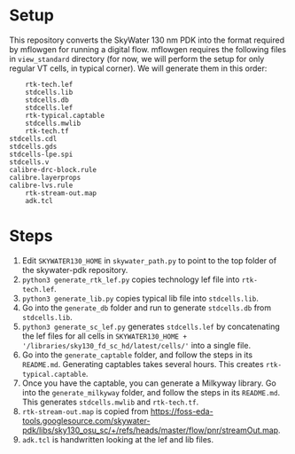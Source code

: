 # Setup

This repository converts the SkyWater 130 nm PDK into the format required by mflowgen for running a digital flow. mflowgen requires the following files in `view_standard` directory (for now, we will perform the setup for only regular VT cells, in typical corner). We will generate them in this order:
```
    rtk-tech.lef
    stdcells.lib
    stdcells.db
    stdcells.lef
    rtk-typical.captable
    stdcells.mwlib
    rtk-tech.tf
stdcells.cdl
stdcells.gds
stdcells-lpe.spi
stdcells.v
calibre-drc-block.rule
calibre.layerprops
calibre-lvs.rule
    rtk-stream-out.map
    adk.tcl
```

# Steps
1. Edit `SKYWATER130_HOME` in `skywater_path.py` to point to the top folder of the skywater-pdk repository.
2. `python3 generate_rtk_lef.py` copies technology lef file into `rtk-tech.lef`.
3. `python3 generate_lib.py` copies typical lib file into `stdcells.lib`.
4. Go into the `generate_db` folder and run to generate `stdcells.db` from `stdcells.lib`.
5. `python3 generate_sc_lef.py` generates `stdcells.lef` by concatenating the lef files for all cells in `SKYWATER130_HOME + '/libraries/sky130_fd_sc_hd/latest/cells/'` into a single file.
6. Go into the `generate_captable` folder, and follow the steps in its `README.md`. Generating captables takes several hours. This creates `rtk-typical.captable`.
7. Once you have the captable, you can generate a Milkyway library. Go into the `generate_milkyway` folder, and follow the steps in its `README.md`. This generates `stdcells.mwlib` and `rtk-tech.tf`.
8. `rtk-stream-out.map` is copied from https://foss-eda-tools.googlesource.com/skywater-pdk/libs/sky130_osu_sc/+/refs/heads/master/flow/pnr/streamOut.map.
9. `adk.tcl` is handwritten looking at the lef and lib files.